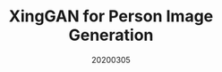 ---
title: "XingGAN for Person Image Generation"
date: 20200305
category: "vision"
author_list: "Hao Tang, Song Bai, Li Zhang, Philip H.S. Torr, Nicu Sebe"
pub_in: "ECCV 2020"
pdf_url: "https://arxiv.org/pdf/2007.09278.pdf"
img_path1: "XingGan-1.png"
img_path2: "XingGan-2.png"
---